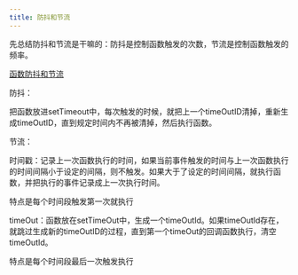 ```yaml
---
title: 防抖和节流
---
```


先总结防抖和节流是干嘛的：防抖是控制函数触发的次数，节流是控制函数触发的频率。

[函数防抖和节流](https://www.jianshu.com/p/c8b86b09daf0)

防抖：

  把函数放进setTimeout中，每次触发的时候，就把上一个timeOutID清掉，重新生成timeOutID，直到规定时间内不再被清掉，然后执行函数。

节流：

  时间戳：记录上一次函数执行的时间，如果当前事件触发的时间与上一次函数执行的时间间隔小于设定的间隔，则不触发。如果大于了设定的时间间隔，就执行函数，并把执行的事件记录成上一次执行时间。

  特点是每个时间段触发第一次就执行

  timeOut：函数放在setTimeOut中，生成一个timeOutId。如果timeOutId存在，就跳过生成新的timeOutID的过程，直到第一个timeOut的回调函数执行，清空timeOutId。

  特点是每个时间段最后一次触发执行